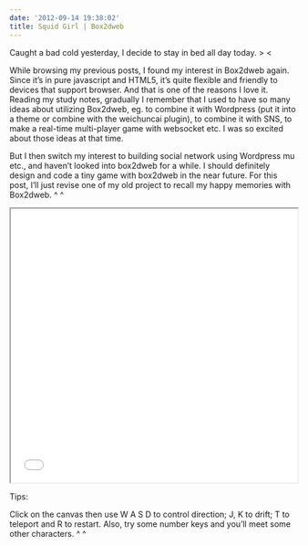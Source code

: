 ```yaml
---
date: '2012-09-14 19:38:02'
title: Squid Girl | Box2dweb
---
```


Caught a bad cold yesterday, I decide to stay in bed all day today. > <

While browsing my previous posts, I found my interest in Box2dweb again. Since it’s in pure javascript and HTML5, it’s quite flexible and friendly to devices that support browser. And that is one of the reasons I love it. Reading my study notes, gradually I remember that I used to have so many ideas about utilizing Box2dweb, eg. to combine it with Wordpress (put it into a theme or combine with the weichuncai plugin), to combine it with SNS, to make a real-time multi-player game with websocket etc. I was so excited about those ideas at that time.

But I then switch my interest to building social network using Wordpress mu etc., and haven’t looked into box2dweb for a while. I should definitely design and code a tiny game with box2dweb in the near future. For this post, I’ll just revise one of my old project to recall my happy memories with Box2dweb. ^ ^

<iframe height="480" width = "100%"  scrolling="no" src="/content/images/project/learnBox2d/mywhale/newSquid.html" ></iframe>

Tips:

Click on the canvas then use W A S D to control direction; J, K to drift; T to teleport and R to restart. Also, try some number keys and you’ll meet some other characters. ^ ^







 


